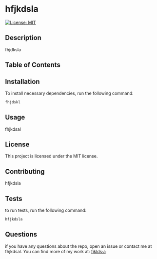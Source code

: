 # hfjkdsla

[![License: MIT](https://img.shields.io/badge/License-MIT-yellow.svg)](https://opensource.org/licenses/MIT)

## Description

  fhjdksla

## Table of Contents

## Installation

To install necessary dependencies, run the following command: 
```bash
fhjdskl
```

## Usage

fhjkdsal

## License

This project is licensed under the MIT license.

## Contributing

hfjkdsla

## Tests

to run tests, run the following command:
```bash
hfjkdsla
```

## Questions

if you have any questions about the repo, open an issue or contact me at fhjkdsal. You can find more of my work at: [fjklds;a](https://github.com/fjklds;a)



